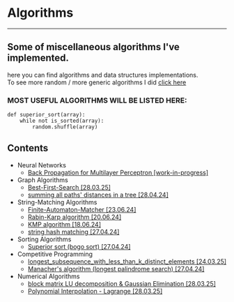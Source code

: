 # Algorithms
---
Some of miscellaneous algorithms I've implemented.
---
here you can find algorithms and data structures implementations.
<br>To see more random / more generic algorithms I did [click here](https://leetcode.com/u/adam268/)

### MOST USEFUL ALGORITHMS WILL BE LISTED HERE:
```python3
def superior_sort(array):
    while not is_sorted(array):
        random.shuffle(array)
```


## Contents
- Neural Networks
    - [Back Propagation for Multilayer Perceptron [work-in-progress]](.)
- Graph Algorithms
    - [Best-First-Search [28.03.25]](./graph_algorithms/python/best_first_search.py)
    - [summing all paths' distances in a tree [28.04.24]](./graph_algorithms/python/summing_all_paths_distances_in_a_tree.py)
- String-Matching Algorithms
    - [Finite-Automaton-Matcher [23.06.24]](./string_matching/FA.cpp)     
    - [Rabin-Karp algorithm [20.06.24]](./string_matching/Rabin_Karp.cpp)
    - [KMP algorithm [18.06.24]](./string_matching/KMP.cpp)
    - [string hash matching [27.04.24]](./string_matching/string_hashing.py)
- Sorting Algorithms
    - [Superior sort (bogo sort) [27.04.24]](#most-helpful-algorithms-are-listed-here)
- Competitive Programming
    - [longest_subsequence_with_less_than_k_distinct_elements [24.03.25]](./competitive_programming/longest_subsequence_with_less_than_k_distinct_elements.c)
    - [Manacher's algorithm (longest palindrome search) [27.04.24]](./competitive_programming/manacher.py)
- Numerical Algorithms
    - [block matrix LU decomposition & Gaussian Elimination [28.03.25]](./numerical_analysis/gaussian_elimination)
    - [Polynomial Interpolation - Lagrange [28.03.25]](./numerical_analysis/function_approximation/polynomial_interpolation)